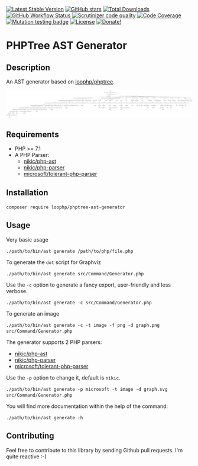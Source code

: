 [![Latest Stable Version](https://img.shields.io/packagist/v/loophp/phptree-ast-generator.svg?style=flat-square)](https://packagist.org/packages/loophp/phptree-ast-generator)
 [![GitHub stars](https://img.shields.io/github/stars/loophp/phptree-ast-generator.svg?style=flat-square)](https://packagist.org/packages/loophp/phptree-ast-generator)
 [![Total Downloads](https://img.shields.io/packagist/dt/loophp/phptree-ast-generator.svg?style=flat-square)](https://packagist.org/packages/loophp/phptree-ast-generator)
 [![GitHub Workflow Status](https://img.shields.io/github/workflow/status/loophp/phptree-ast-generator/Continuous%20Integration?style=flat-square)](https://github.com/loophp/phptree-ast-generator/actions)
 [![Scrutinizer code quality](https://img.shields.io/scrutinizer/quality/g/loophp/phptree-ast-generator/master.svg?style=flat-square)](https://scrutinizer-ci.com/g/loophp/phptree-ast-generator/?branch=master)
 [![Code Coverage](https://img.shields.io/scrutinizer/coverage/g/loophp/phptree-ast-generator/master.svg?style=flat-square)](https://scrutinizer-ci.com/g/loophp/phptree-ast-generator/?branch=master)
 [![Mutation testing badge](https://badge.stryker-mutator.io/github.com/loophp/phptree-ast-generator/master)](https://stryker-mutator.github.io)
 [![License](https://img.shields.io/packagist/l/loophp/phptree-ast-generator.svg?style=flat-square)](https://packagist.org/packages/loophp/phptree-ast-generator)
 [![Donate!](https://img.shields.io/badge/Donate-Paypal-brightgreen.svg?style=flat-square)](https://paypal.me/loophp)
 
# PHPTree AST Generator

## Description

An AST generator based on [loophp/phptree](https://packagist.org/packages/loophp/phptree).

![Demo](resources/src-Command-Generator.png)

## Requirements

* PHP >= 7.1
* A PHP Parser:
  * [nikic/php-ast](https://github.com/nikic/php-ast)
  * [nikic/php-parser](https://github.com/nikic/php-parser)
  * [microsoft/tolerant-php-parser](https://github.com/microsoft/tolerant-php-parser)
  
## Installation

```composer require loophp/phptree-ast-generator```

## Usage

Very basic usage

```shell script
./path/to/bin/ast generate /path/to/php/file.php
```

To generate the `dot` script for Graphviz

```shell script
./path/to/bin/ast generate src/Command/Generator.php
```

Use the `-c` option to generate a fancy export, user-friendly and less verbose.

```shell script
./path/to/bin/ast generate -c src/Command/Generator.php
```

To generate an image

```shell script
./path/to/bin/ast generate -c -t image -f png -d graph.png src/Command/Generator.php
```

The generator supports 2 PHP parsers:
* [nikic/php-ast](https://github.com/nikic/php-ast)
* [nikic/php-parser](https://github.com/nikic/php-parser)
* [microsoft/tolerant-php-parser](https://github.com/microsoft/tolerant-php-parser)

Use the `-p` option to change it, default is `nikic`.

```shell script
./path/to/bin/ast generate -p microsoft -t image -d graph.svg src/Command/Generator.php
```

You will find more documentation within the help of the command:

```shell script
./path/to/bin/ast generate -h
```

## Contributing

Feel free to contribute to this library by sending Github pull requests. I'm quite reactive :-)
